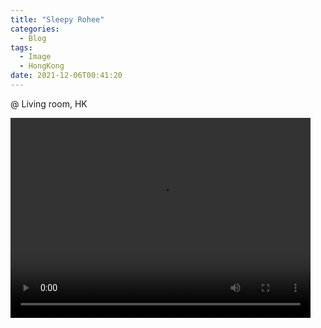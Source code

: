 ```yaml
---
title: "Sleepy Rohee"
categories:
  - Blog
tags:
  - Image
  - HongKong
date: 2021-12-06T00:41:20
---
```


@ Living room, HK

<video width="480" height="320" controls="controls">
  <source src="https://i.imgur.com/Kxdryyp.mp4" type="video/mp4">
</video>


<script src="https://utteranc.es/client.js"
        repo="serendipityinlife/serendipityinlife.github.io"
        issue-term="pathname"
        theme="github-light"
        crossorigin="anonymous"
        async>
</script>
